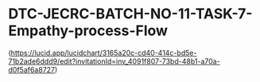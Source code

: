# DTC-JECRC-BATCH-NO-11-TASK-7-Empathy-process-Flow
(https://lucid.app/lucidchart/3165a20c-cd40-414c-bd5e-71b2ade6ddd9/edit?invitationId=inv_4091f807-73bd-48b1-a70a-d0f5af6a8727)
